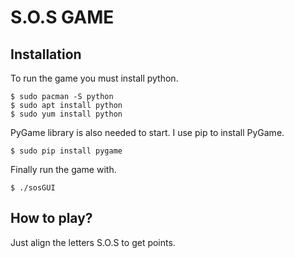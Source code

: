 # S.O.S GAME

## Installation
To run the game you must install python.
```
$ sudo pacman -S python
$ sudo apt install python
$ sudo yum install python
```
PyGame library is also needed to start.
I use pip to install PyGame.
```
$ sudo pip install pygame
```
Finally run the game with.
```
$ ./sosGUI
```

## How to play?
Just align the letters S.O.S to get points.
